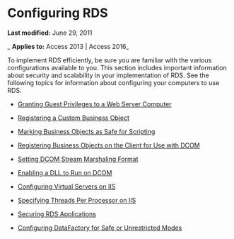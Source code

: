 
# Configuring RDS

 **Last modified:** June 29, 2011

 _ **Applies to:** Access 2013 | Access 2016_

To implement RDS efficiently, be sure you are familiar with the various configurations available to you. This section includes important information about security and scalability in your implementation of RDS. See the following topics for information about configuring your computers to use RDS.


- [Granting Guest Privileges to a Web Server Computer](4ec9c05b-36f6-de22-b848-0cb8573f9dd1.md)
    
- [Registering a Custom Business Object](http://msdn.microsoft.com/library/eed3b78e-310a-98fa-5cf9-32edaab0402f%28Office.15%29.aspx)
    
- [Marking Business Objects as Safe for Scripting](8ee49aec-672d-96f7-baa6-9261317a4d90.md)
    
- [Registering Business Objects on the Client for Use with DCOM](f98c419f-a8c0-b087-bb98-ab760154e99b.md)
    
- [Setting DCOM Stream Marshaling Format](5f75fc59-a9f8-6686-07f9-de292e4da787.md)
    
- [Enabling a DLL to Run on DCOM](b405f767-91f0-c869-d34e-7a953de49106.md)
    
- [Configuring Virtual Servers on IIS](0a8057a2-c90b-d0b5-21c8-5343e80708ce.md)
    
- [Specifying Threads Per Processor on IIS](12889d7b-5415-8077-2ca0-1c3a96fb89ec.md)
    
- [Securing RDS Applications](15f41cbb-d6e0-aca8-9c3a-97516d82c302.md)
    
- [Configuring DataFactory for Safe or Unrestricted Modes](1516068f-1b02-3236-f6a9-9fdeff098e52.md)
    
